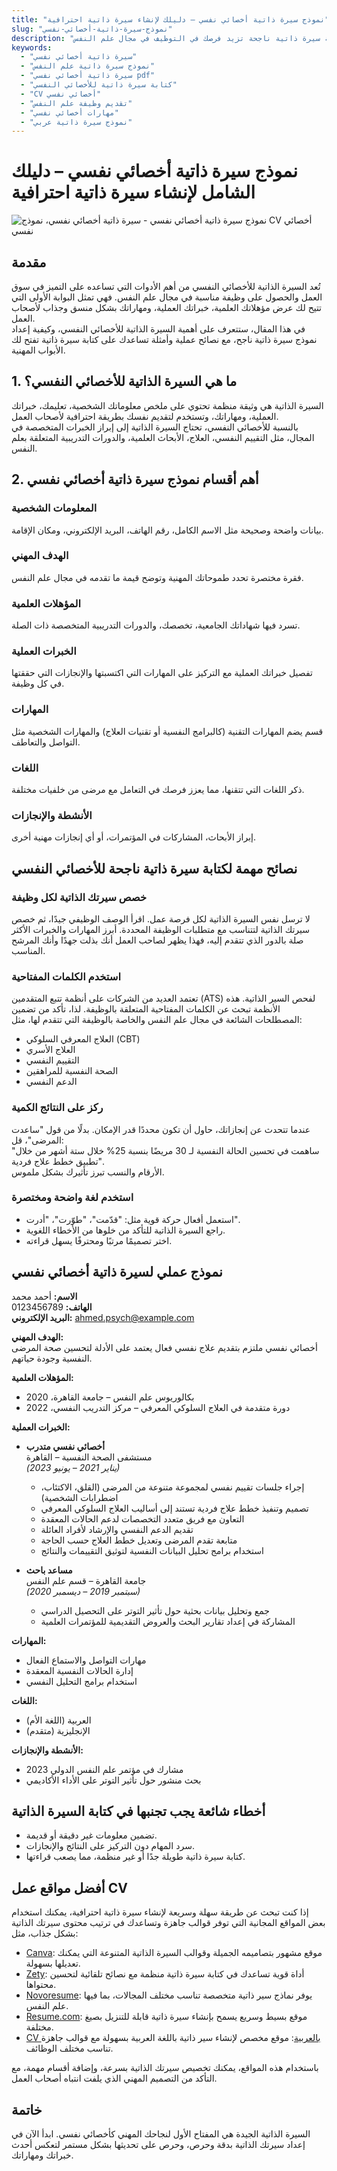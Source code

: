 ```yaml
---
title: "نموذج سيرة ذاتية أخصائي نفسي – دليلك لإنشاء سيرة ذاتية احترافية"
slug: "نموذج-سيرة-ذاتية-أخصائي-نفسي"
description: "هل تبحث عن نموذج سيرة ذاتية احترافي لأخصائي نفسي؟ اكتشف نموذجًا جاهزًا بالعربية مع نصائح عملية لكتابة سيرة ذاتية ناجحة تزيد فرصك في التوظيف في مجال علم النفس."
keywords:
  - "سيرة ذاتية أخصائي نفسي"
  - "نموذج سيرة ذاتية علم النفس"
  - "سيرة ذاتية أخصائي نفسي pdf"
  - "كتابة سيرة ذاتية للأخصائي النفسي"
  - "CV أخصائي نفسي"
  - "تقديم وظيفة علم النفس"
  - "مهارات أخصائي نفسي"
  - "نموذج سيرة ذاتية عربي"
---
```






# نموذج سيرة ذاتية أخصائي نفسي – دليلك الشامل لإنشاء سيرة ذاتية احترافية  

![نموذج سيرة ذاتية أخصائي نفسي - سيرة ذاتية أخصائي نفسي، نموذج CV أخصائي نفسي](/therapycv.png "نموذج سيرة ذاتية أخصائي نفسي - سيرة ذاتية أخصائي نفسي، نموذج CV أخصائي نفسي")

## مقدمة  
تُعد السيرة الذاتية للأخصائي النفسي من أهم الأدوات التي تساعده على التميز في سوق العمل والحصول على وظيفة مناسبة في مجال علم النفس. فهي تمثل البوابة الأولى التي تتيح لك عرض مؤهلاتك العلمية، خبراتك العملية، ومهاراتك بشكل منسق وجذاب لأصحاب العمل.  
في هذا المقال، ستتعرف على أهمية السيرة الذاتية للأخصائي النفسي، وكيفية إعداد نموذج سيرة ذاتية ناجح، مع نصائح عملية وأمثلة تساعدك على كتابة سيرة ذاتية تفتح لك الأبواب المهنية.



## 1. ما هي السيرة الذاتية للأخصائي النفسي؟  
السيرة الذاتية هي وثيقة منظمة تحتوي على ملخص معلوماتك الشخصية، تعليمك، خبراتك العملية، ومهاراتك، وتستخدم لتقديم نفسك بطريقة احترافية لأصحاب العمل.  
بالنسبة للأخصائي النفسي، تحتاج السيرة الذاتية إلى إبراز الخبرات المتخصصة في المجال، مثل التقييم النفسي، العلاج، الأبحاث العلمية، والدورات التدريبية المتعلقة بعلم النفس.


## 2. أهم أقسام نموذج سيرة ذاتية أخصائي نفسي  

### المعلومات الشخصية  
بيانات واضحة وصحيحة مثل الاسم الكامل، رقم الهاتف، البريد الإلكتروني، ومكان الإقامة.

### الهدف المهني  
فقرة مختصرة تحدد طموحاتك المهنية وتوضح قيمة ما تقدمه في مجال علم النفس.

### المؤهلات العلمية  
تسرد فيها شهاداتك الجامعية، تخصصك، والدورات التدريبية المتخصصة ذات الصلة.

### الخبرات العملية  
تفصيل خبراتك العملية مع التركيز على المهارات التي اكتسبتها والإنجازات التي حققتها في كل وظيفة.

### المهارات  
قسم يضم المهارات التقنية (كالبرامج النفسية أو تقنيات العلاج) والمهارات الشخصية مثل التواصل والتعاطف.

### اللغات  
ذكر اللغات التي تتقنها، مما يعزز فرصك في التعامل مع مرضى من خلفيات مختلفة.

### الأنشطة والإنجازات  
إبراز الأبحاث، المشاركات في المؤتمرات، أو أي إنجازات مهنية أخرى.

## نصائح مهمة لكتابة سيرة ذاتية ناجحة للأخصائي النفسي  


### خصص سيرتك الذاتية لكل وظيفة  
لا ترسل نفس السيرة الذاتية لكل فرصة عمل. اقرأ الوصف الوظيفي جيدًا، ثم خصص سيرتك الذاتية لتتناسب مع متطلبات الوظيفة المحددة. أبرز المهارات والخبرات الأكثر صلة بالدور الذي تتقدم إليه، فهذا يظهر لصاحب العمل أنك بذلت جهدًا وأنك المرشح المناسب.

### استخدم الكلمات المفتاحية  
تعتمد العديد من الشركات على أنظمة تتبع المتقدمين (ATS) لفحص السير الذاتية. هذه الأنظمة تبحث عن الكلمات المفتاحية المتعلقة بالوظيفة. لذا، تأكد من تضمين المصطلحات الشائعة في مجال علم النفس والخاصة بالوظيفة التي تتقدم لها، مثل:  
- العلاج المعرفي السلوكي (CBT)  
- العلاج الأسري  
- التقييم النفسي  
- الصحة النفسية للمراهقين  
- الدعم النفسي  

### ركز على النتائج الكمية  
عندما تتحدث عن إنجازاتك، حاول أن تكون محددًا قدر الإمكان. بدلًا من قول "ساعدت المرضى"، قل:  
"ساهمت في تحسين الحالة النفسية لـ 30 مريضًا بنسبة 25% خلال ستة أشهر من خلال تطبيق خطط علاج فردية".  
الأرقام والنسب تبرز تأثيرك بشكل ملموس.

### استخدم لغة واضحة ومختصرة  
- استعمل أفعال حركة قوية مثل: "قدّمت"، "طوّرت"، "أدرت".  
- راجع السيرة الذاتية للتأكد من خلوها من الأخطاء اللغوية.  
- اختر تصميمًا مرتبًا ومحترفًا يسهل قراءته.



##  نموذج عملي لسيرة ذاتية أخصائي نفسي  

**الاسم:** أحمد محمد  
**الهاتف:** 0123456789  
**البريد الإلكتروني:** ahmed.psych@example.com  

**الهدف المهني:**  
أخصائي نفسي ملتزم بتقديم علاج نفسي فعال يعتمد على الأدلة لتحسين صحة المرضى النفسية وجودة حياتهم.

**المؤهلات العلمية:**  
- بكالوريوس علم النفس – جامعة القاهرة، 2020  
- دورة متقدمة في العلاج السلوكي المعرفي – مركز التدريب النفسي، 2022  

**الخبرات العملية:**  

- **أخصائي نفسي متدرب**  
  مستشفى الصحة النفسية – القاهرة  
  *(يناير 2021 – يونيو 2023)*  
  - إجراء جلسات تقييم نفسي لمجموعة متنوعة من المرضى (القلق، الاكتئاب، اضطرابات الشخصية)  
  - تصميم وتنفيذ خطط علاج فردية تستند إلى أساليب العلاج السلوكي المعرفي  
  - التعاون مع فريق متعدد التخصصات لدعم الحالات المعقدة  
  - تقديم الدعم النفسي والإرشاد لأفراد العائلة  
  - متابعة تقدم المرضى وتعديل خطط العلاج حسب الحاجة  
  - استخدام برامج تحليل البيانات النفسية لتوثيق التقييمات والنتائج  

- **مساعد باحث**  
  جامعة القاهرة – قسم علم النفس  
  *(سبتمبر 2019 – ديسمبر 2020)*  
  - جمع وتحليل بيانات بحثية حول تأثير التوتر على التحصيل الدراسي  
  - المشاركة في إعداد تقارير البحث والعروض التقديمية للمؤتمرات العلمية  

**المهارات:**  
- مهارات التواصل والاستماع الفعال  
- إدارة الحالات النفسية المعقدة  
- استخدام برامج التحليل النفسي  

**اللغات:**  
- العربية (اللغة الأم)  
- الإنجليزية (متقدم)  

**الأنشطة والإنجازات:**  
- مشارك في مؤتمر علم النفس الدولي 2023  
- بحث منشور حول تأثير التوتر على الأداء الأكاديمي  


##  أخطاء شائعة يجب تجنبها في كتابة السيرة الذاتية  

- تضمين معلومات غير دقيقة أو قديمة.  
- سرد المهام دون التركيز على النتائج والإنجازات.  
- كتابة سيرة ذاتية طويلة جدًا أو غير منظمة، مما يصعب قراءتها.



## أفضل مواقع عمل CV  

إذا كنت تبحث عن طريقة سهلة وسريعة لإنشاء سيرة ذاتية احترافية، يمكنك استخدام بعض المواقع المجانية التي توفر قوالب جاهزة وتساعدك في ترتيب محتوى سيرتك الذاتية بشكل جذاب، مثل:  

- [Canva](https://www.canva.com): موقع مشهور بتصاميمه الجميلة وقوالب السيرة الذاتية المتنوعة التي يمكنك تعديلها بسهولة.  
- [Zety](https://zety.com): أداة قوية تساعدك في كتابة سيرة ذاتية منظمة مع نصائح تلقائية لتحسين محتواها.  
- [Novoresume](https://novoresume.com): يوفر نماذج سير ذاتية متخصصة تناسب مختلف المجالات، بما فيها علم النفس.  
- [Resume.com](https://resume.com): موقع بسيط وسريع يسمح بإنشاء سيرة ذاتية قابلة للتنزيل بصيغ مختلفة.   
- [CV بالعربية](https://cv-in-arabic.com): موقع مخصص لإنشاء سير ذاتية باللغة العربية بسهولة مع قوالب جاهزة تناسب مختلف الوظائف.

باستخدام هذه المواقع، يمكنك تخصيص سيرتك الذاتية بسرعة، وإضافة أقسام مهمة، مع التأكد من التصميم المهني الذي يلفت انتباه أصحاب العمل.


## خاتمة  
السيرة الذاتية الجيدة هي المفتاح الأول لنجاحك المهني كأخصائي نفسي. ابدأ الآن في إعداد سيرتك الذاتية بدقة وحرص، وحرص على تحديثها بشكل مستمر لتعكس أحدث خبراتك ومهاراتك.  
